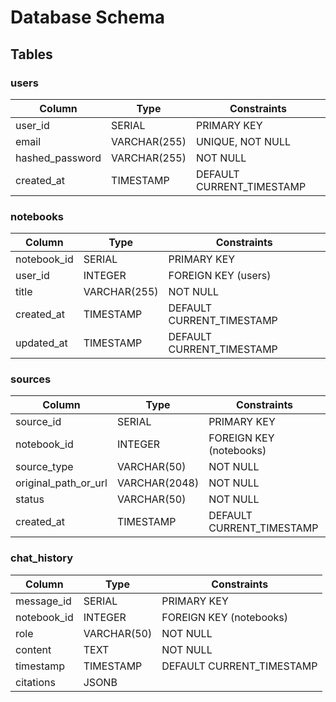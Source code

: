# Database Schema

## Tables

### users

| Column          | Type         | Constraints         |
| --------------- | ------------ | ------------------- |
| user_id         | SERIAL       | PRIMARY KEY         |
| email           | VARCHAR(255) | UNIQUE, NOT NULL    |
| hashed_password | VARCHAR(255) | NOT NULL            |
| created_at      | TIMESTAMP    | DEFAULT CURRENT_TIMESTAMP |

### notebooks

| Column      | Type      | Constraints         |
| ----------- | --------- | ------------------- |
| notebook_id | SERIAL    | PRIMARY KEY         |
| user_id     | INTEGER   | FOREIGN KEY (users) |
| title       | VARCHAR(255) | NOT NULL            |
| created_at  | TIMESTAMP | DEFAULT CURRENT_TIMESTAMP |
| updated_at  | TIMESTAMP | DEFAULT CURRENT_TIMESTAMP |

### sources

| Column             | Type         | Constraints            |
| ------------------ | ------------ | ---------------------- |
| source_id          | SERIAL       | PRIMARY KEY            |
| notebook_id        | INTEGER      | FOREIGN KEY (notebooks)|
| source_type        | VARCHAR(50)  | NOT NULL               |
| original_path_or_url | VARCHAR(2048)| NOT NULL               |
| status             | VARCHAR(50)  | NOT NULL               |
| created_at         | TIMESTAMP    | DEFAULT CURRENT_TIMESTAMP |

### chat_history

| Column      | Type    | Constraints            |
| ----------- | ------- | ---------------------- |
| message_id  | SERIAL  | PRIMARY KEY            |
| notebook_id | INTEGER | FOREIGN KEY (notebooks)|
| role        | VARCHAR(50) | NOT NULL               |
| content     | TEXT    | NOT NULL               |
| timestamp   | TIMESTAMP | DEFAULT CURRENT_TIMESTAMP |
| citations   | JSONB   |                        |
